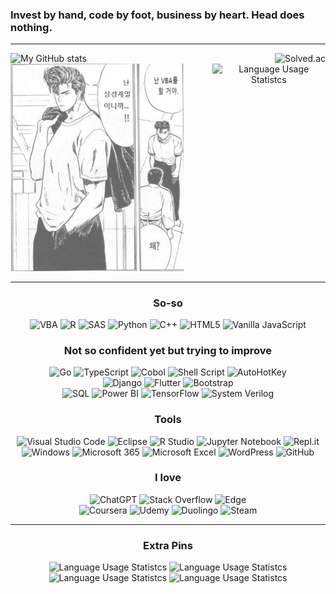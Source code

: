 ### Invest by hand, code by foot, business by heart. Head does nothing.

---

<div align="center" style="">
  <div align="center" style="display: flex; justify-content: space-between;">
    <div style="vertical-align: middle;">
      <picture>
        <source
          media="(prefers-color-scheme: dark)"
          srcset="https://github-readme-stats.vercel.app/api?username=kimpro82&card_width=360&custom_title=Kimpro%27s%20Github%20Stats&theme=dracula"
        />
        <source
          media="(prefers-color-scheme: light)"
          srcset="https://github-readme-stats.vercel.app/api?username=kimpro82&card_width=360&custom_title=Kimpro%27s%20Github%20Stats"
        />
        <img
          alt="My GitHub stats"
          src="https://github-readme-stats.vercel.app/api?username=kimpro82&card_width=360&custom_title=Kimpro%27s%20Github%20Stats"
        />
      </picture>
    </div>
    <div style="vertical-align: middle;">
      <img
        alt="Solved.ac"
        src="http://mazassumnida.wtf/api/v2/generate_badge?boj=kimpro"
      />
    </div>
  </div>
  <div style="display: flex; justify-content: space-between;">
    <div style="max-width: 55%; vertical-align: middle;">
      <picture>
        <source
          media="(prefers-color-scheme: dark)"
          srcset="./Images/Slamdunk_VBA.jpg"
        />
        <source
          media="(prefers-color-scheme: light)"
          srcset="./Images/Slamdunk_VBA.jpg"
        />
        <img
          src="./Images/Slamdunk_VBA.jpg"
          width=360
          style="max-width=400; opacity:0.7;"
        />
      </picture>
    </div>
    <div style="max-width: 36%; vertical-align: middle;">
      <picture>
        <source
          media="(prefers-color-scheme: dark)"
          srcset="https://github-readme-stats.vercel.app/api/top-langs/?username=kimpro82&langs_count=20&layout=donut-vertical&size_weight=1&hide=jupyter%20notebook&custom_title=My%20Most%20Used%20Languages&theme=dracula"
        />
        <source
          media="(prefers-color-scheme: light)"
          srcset="https://github-readme-stats.vercel.app/api/top-langs/?username=kimpro82&langs_count=20&layout=donut-vertical&size_weight=1&hide=jupyter%20notebook&custom_title=My%20Most%20Used%20Languages"
        />
        <img
          alt="Language Usage Statistcs"
          src="https://github-readme-stats.vercel.app/api/top-langs/?username=kimpro82&langs_count=20&layout=donut-vertical&size_weight=1&hide=jupyter%20notebook&custom_title=My%20Most%20Used%20Languages"
        />
      </picture>
    </div>
  </div>
</div>

<!-- I know <table> is terrible but …… → can't remove the frame entirely
<table align="center" style="border: none">
  <td align="center">

  ![My GitHub stats](https://github-readme-stats.vercel.app/api?username=kimpro82&card_width=320)
    <br>

  ![Language Usage Statistcs](https://github-readme-stats.vercel.app/api/top-langs/?username=kimpro82&layout=compact&langs_count=10&card_width=300)
  </td>
  <td align="center">
    <img src="./Images/Slamdunk_VBA.jpg" width=80%>
  </td>
</table> 
-->

---

<div align="center">

### So-so
![VBA](https://img.shields.io/badge/VBA-867DB1?style=for-the-badge&logo=microsoft-excel&logoColor=white)
![R](https://img.shields.io/badge/r-276DC3.svg?style=for-the-badge&logo=r&logoColor=white)
![SAS](https://img.shields.io/badge/sas-B34936.svg?style=for-the-badge&logo=sas&logoColor=white)
![Python](https://img.shields.io/badge/python-3670A0?style=for-the-badge&logo=python&logoColor=white)
![C++](https://img.shields.io/badge/c++-f34b7d.svg?style=for-the-badge&logo=c%2B%2B&logoColor=white)
![HTML5](https://img.shields.io/badge/html5-E34F26.svg?style=for-the-badge&logo=html5&logoColor=white)
![Vanilla JavaScript](https://img.shields.io/badge/vanilla_JS-f1e05a.svg?style=for-the-badge&logo=javascript&logoColor=black)

### Not so confident yet but trying to improve
![Go](https://img.shields.io/badge/go-00ADD8.svg?style=for-the-badge&logo=go&logoColor=white)
![TypeScript](https://img.shields.io/badge/TypeScript-3178c6?style=for-the-badge&logo=TypeScript&logoColor=white)
![Cobol](https://img.shields.io/badge/cobol-027DFD?style=for-the-badge&logo=cobol&logoColor=white)
![Shell Script](https://img.shields.io/badge/shell_script-89E051.svg?style=for-the-badge&logo=gnu-bash&logoColor=black)
![AutoHotKey](https://img.shields.io/badge/AutoHotKey-6594b9.svg?style=for-the-badge&logo=AutoHotKey&logoColor=white)  
![Django](https://img.shields.io/badge/django-092E20.svg?style=for-the-badge&logo=django&logoColor=white)
![Flutter](https://img.shields.io/badge/flutter-027DFD?style=for-the-badge&logo=flutter&logoColor=white)
![Bootstrap](https://img.shields.io/badge/bootstrap-7952B3?style=for-the-badge&logo=bootstrap&logoColor=white)  
![SQL](https://img.shields.io/badge/SQL-e38c00?style=for-the-badge&logo=SQL&logoColor=white)
![Power BI](https://img.shields.io/badge/Power%20BI-F4D25A?style=for-the-badge&logo=Power-BI&logoColor=black)
![TensorFlow](https://img.shields.io/badge/TensorFlow-FF6F00.svg?style=for-the-badge&logo=TensorFlow&logoColor=white)
![System Verilog](https://img.shields.io/badge/System%20Verilog-DAE1C2.svg?style=for-the-badge&logo=SystemVerilog&logoColor=black)

### Tools
![Visual Studio Code](https://img.shields.io/badge/Visual_Studio_Code-0078d7.svg?style=for-the-badge&logo=visual-studio-code&logoColor=white)
![Eclipse](https://img.shields.io/badge/Eclipse-FE7A16.svg?style=for-the-badge&logo=Eclipse&logoColor=white)
![R Studio](https://img.shields.io/badge/r_studio-276DC3.svg?style=for-the-badge&logo=r&logoColor=white)
![Jupyter Notebook](https://img.shields.io/badge/jupyter-DA5B0B.svg?style=for-the-badge&logo=jupyter&logoColor=white)
![Repl.it](https://img.shields.io/badge/Repl.it-0D101E.svg?style=for-the-badge&logo=replit&logoColor=white)  
![Windows](https://img.shields.io/badge/Windows-0078D6?style=for-the-badge&logo=windows&logoColor=white)
![Microsoft 365](https://img.shields.io/badge/microsoft_365-D83B01?style=for-the-badge&logo=microsoft-office&logoColor=white)
![Microsoft Excel](https://img.shields.io/badge/Excel-217346?style=for-the-badge&logo=microsoft-excel&logoColor=white)
![WordPress](https://img.shields.io/badge/WordPress-117AC9.svg?style=for-the-badge&logo=WordPress&logoColor=white)
![GitHub](https://img.shields.io/badge/github-121011.svg?style=for-the-badge&logo=github&logoColor=white)

### I love
![ChatGPT](https://img.shields.io/badge/Chat%20GPT-00A67E?style=for-the-badge&logo=OpenAI&logoColor=white)
![Stack Overflow](https://img.shields.io/badge/-Stack%20overflow-FE7A16?style=for-the-badge&logo=stack-overflow&logoColor=white)
![Edge](https://img.shields.io/badge/Edge-0078D7?style=for-the-badge&logo=Microsoft-edge&logoColor=white)  
![Coursera](https://img.shields.io/badge/Coursera-0056D2.svg?style=for-the-badge&logo=Coursera&logoColor=white)
![Udemy](https://img.shields.io/badge/Udemy-A435F0.svg?style=for-the-badge&logo=Udemy&logoColor=white)
![Duolingo](https://img.shields.io/badge/Duolingo-4DC730.svg?style=for-the-badge&logo=Duolingo&logoColor=white)
![Steam](https://img.shields.io/badge/steam-000000.svg?style=for-the-badge&logo=steam&logoColor=white)  

---

### Extra Pins

  <picture>
    <source
      media="(prefers-color-scheme: dark)"
      srcset="https://github-readme-stats.vercel.app/api/pin/?username=kimpro82&repo=MOOCoke&theme=dracula"
    />
    <source
      media="(prefers-color-scheme: light)"
      srcset="https://github-readme-stats.vercel.app/api/pin/?username=kimpro82&repo=MOOCoke"
    />
    <img
      alt="Language Usage Statistcs"
      src="https://github-readme-stats.vercel.app/api/pin/?username=kimpro82&repo=MOOCoke"
    />
  </picture>
  <picture>
    <source
      media="(prefers-color-scheme: dark)"
      srcset="https://github-readme-stats.vercel.app/api/pin/?username=kimpro82&repo=MyBizApps&theme=dracula"
    />
    <source
      media="(prefers-color-scheme: light)"
      srcset="https://github-readme-stats.vercel.app/api/pin/?username=kimpro82&repo=MyBizApps"
    />
    <img
      alt="Language Usage Statistcs"
      src="https://github-readme-stats.vercel.app/api/pin/?username=kimpro82&repo=MyBizApps"
    />
  </picture>
  <picture>
    <source
      media="(prefers-color-scheme: dark)"
      srcset="https://github-readme-stats.vercel.app/api/pin/?username=kimpro82&repo=MyCodingContest&theme=dracula"
    />
    <source
      media="(prefers-color-scheme: light)"
      srcset="https://github-readme-stats.vercel.app/api/pin/?username=kimpro82&repo=MyCodingContest"
    />
    <img
      alt="Language Usage Statistcs"
      src="https://github-readme-stats.vercel.app/api/pin/?username=kimpro82&repo=MyCodingContest"
    />
  </picture>
  <picture>
    <source
      media="(prefers-color-scheme: dark)"
      srcset="https://github-readme-stats.vercel.app/api/pin/?username=kimpro82&repo=MyInvestmentModules&theme=dracula"
    />
    <source
      media="(prefers-color-scheme: light)"
      srcset="https://github-readme-stats.vercel.app/api/pin/?username=kimpro82&repo=MyInvestmentModules"
    />
    <img
      alt="Language Usage Statistcs"
      src="https://github-readme-stats.vercel.app/api/pin/?username=kimpro82&repo=MyInvestmentModules"
    />
  </picture>

</div>

<!--
**kimpro82/kimpro82** is a ✨ _special_ ✨ repository because its `README.md` (this file) appears on your GitHub profile.

Here are some ideas to get you started:

- 🔭 I’m currently working on ...
- 🌱 I’m currently learning ...
- 👯 I’m looking to collaborate on ...
- 🤔 I’m looking for help with ...
- 💬 Ask me about ...
- 📫 How to reach me: ...
- 😄 Pronouns: ...
- ⚡ Fun fact: ...
-->